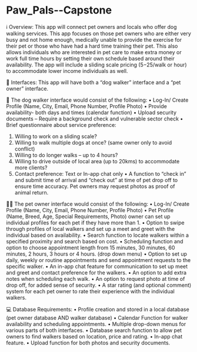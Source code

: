 # Paw_Pals--Capstone

ℹ️ Overview:
This app will connect pet owners and locals who offer dog walking services. This app focuses on those pet owners who are either very busy and not home enough, medically unable to provide the exercise for their pet or those who have had a hard time training their pet. This also allows individuals who are interested in pet care to make extra money or work full time hours by setting their own schedule based around their availability. The app will include a sliding scale pricing ($5-$25/walk or hour) to accommodate lower income individuals as well. 

📲 Interfaces:
This app will have both a “dog walker” interface and a “pet owner” interface. 

🐶 The dog walker interface would consist of the following:
•	Log-In/ Create Profile (Name, City, Email, Phone Number, Profile Photo)
•	Provide availability- both days and times (calendar function)
•	Upload security documents – Require a background check and vulnerable sector check
•	Brief questionnaire about service preference:
1.	Willing to work on a sliding scale?
2.	Willing to walk multiple dogs at once? (same owner only to avoid conflict)
3.	Willing to do longer walks – up to 4 hours?
4.	Willing to drive outside of local area (up to 20kms) to accommodate more clients?
5.	Contact preference: Text or In-app chat only
•	A function to “check in” and submit time of arrival and “check out” at time of pet drop off to ensure time accuracy. Pet owners may request photos as proof of animal return.

👩🏽 The pet owner interface would consist of the following:
•	Log-In/ Create Profile (Name, City, Email, Phone Number, Profile Photo)
•	Pet Profile (Name, Breed, Age, Special Requirements, Photo) owner can set up individual profiles for each pet if they have more than 1. 
•	Option to swipe through profiles of local walkers and set up a meet and greet with the individual based on availability.
•	Search function to locate walkers within a specified proximity and search based on cost.
•	Scheduling function and option to choose appointment length from 15 minutes, 30 minutes, 60 minutes, 2 hours, 3 hours or 4 hours. (drop down menu)
•	Option to set up daily, weekly or routine appointments and send appointment requests to the specific walker.
•	An in-app chat feature for communication to set up meet and greet and contact preference for the walkers. 
•	An option to add extra notes when scheduling each walk.
•	An option to request photo at time of drop off, for added sense of security.
•	A star rating (and optional comment) system for each pet owner to rate their experience with the individual walkers.


💻 Database Requirements:
•	Profile creation and stored in a local database (pet owner database AND walker database)
•	Calendar Function for walker availability and scheduling appointments.
•	Multiple drop-down menus for various parts of both interfaces.
•	Database search function to allow pet owners to find walkers based on location, price and rating. 
•	In-app chat feature.
•	Upload function for both photos and security documents.

